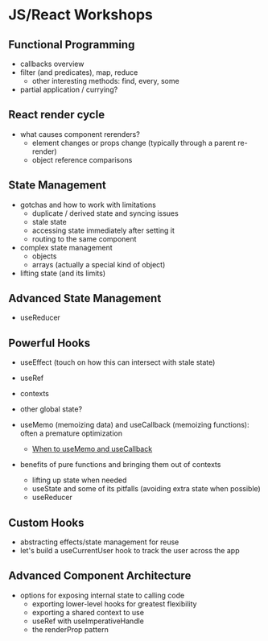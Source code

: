 # JS/React Workshops

## Functional Programming
- callbacks overview
- filter (and predicates), map, reduce
  - other interesting methods: find, every, some
- partial application / currying?

## React render cycle
- what causes component rerenders?
  - element changes or props change (typically through a parent re-render)
  - object reference comparisons

## State Management
- gotchas and how to work with limitations
  - duplicate / derived state and syncing issues
  - stale state
  - accessing state immediately after setting it
  - routing to the same component
- complex state management
  - objects
  - arrays (actually a special kind of object)
- lifting state (and its limits)

## Advanced State Management
- useReducer

## Powerful Hooks
- useEffect (touch on how this can intersect with stale state)
- useRef

- contexts
- other global state?
- useMemo (memoizing data) and useCallback (memoizing functions): often a premature optimization
  - [When to useMemo and useCallback](https://kentcdodds.com/blog/usememo-and-usecallback)
- benefits of pure functions and bringing them out of contexts
  - lifting up state when needed
  - useState and some of its pitfalls (avoiding extra state when possible)
  - useReducer

## Custom Hooks
- abstracting effects/state management for reuse
- let's build a useCurrentUser hook to track the user across the app

## Advanced Component Architecture
- options for exposing internal state to calling code
  - exporting lower-level hooks for greatest flexibility
  - exporting a shared context to use
  - useRef with useImperativeHandle
  - the renderProp pattern